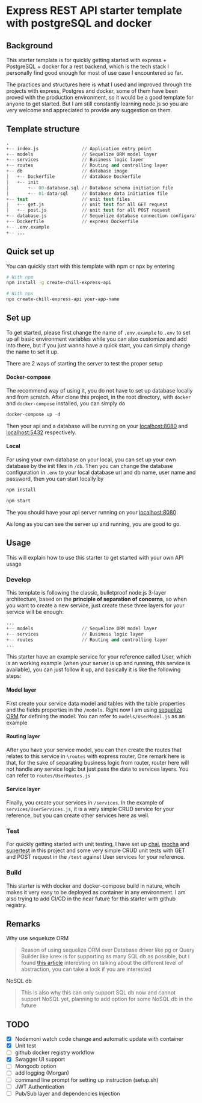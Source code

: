 # Express REST API starter template with postgreSQL and docker

## Background

This starter template is for quickly getting started with express + PostgreSQL + docker for a rest backend, which is the tech stack I personally find good enough for most of use case I encountered so far.

The practices and structures here is what I used and improved through the projects with express, Postgres and docker, some of them have been proved with the production environment, so it would be a good template for anyone to get started. But I am still constantly learning node.js so you are very welcome and appreciated to provide any suggestion on them.

## Template structure

```s
.
+-- index.js                // Application entry point
+-- models                  // Sequelize ORM model layer
+-- services                // Business logic layer
+-- routes                  // Routing and controlling layer
+-- db                      // database image
|   +-- Dockerfile          // database Dockerfile
|   +-- init
|       +-- 00-database.sql // Database schema initiation file
|       +-- 01-data/sql     // Database data initiation file
+-- test                    // unit test files
|   +-- get.js              // unit test for all GET request
|   +-- post.js             // unit test for all POST request
+-- database.js             // Sequelize database connection configuration
+-- Dockerfile              // express Dockerfile
+-- .env.example
+-- ...
```

## Quick set up

You can quickly start with this template with npm or npx by entering

```sh
# With npm
npm install -g create-chill-express-api

# With npx
npx create-chill-express-api your-app-name

```

## Set up

To get started, please first change the name of `.env.example` to `.env` to set up all basic environment variables while you can also customize and add into there, but if you just wanna have a quick start, you can simply change the name to set it up.

There are 2 ways of starting the server to test the proper setup

#### Docker-compose

The recommend way of using it, you do not have to set up database locally and from scratch. After clone this project, in the root directory, with `docker` and `docker-compose` installed, you can simply do

```s
docker-compose up -d
```

Then your api and a database will be running on your [localhost:8080](localhost:8080) and [localhost:5432](localhost:5432) respectively.

#### Local

For using your own database on your local, you can set up your own database by the init files in `/db`. Then you can change the database configuration in `.env` to your local database url and db name, user name and password, then you can start locally by

```s
npm install

npm start
```

The you should have your api server running on your [localhost:8080](localhost:8080)

As long as you can see the server up and running, you are good to go.

## Usage

This will explain how to use this starter to get started with your own API usage

### Develop

This template is following the classic, bulletproof node.js 3-layer architecture, based on the **principle of separation of concerns**, so when you want to create a new service, just create these three layers for your service will be enough:

```s
...
+-- models                  // Sequelize ORM model layer
+-- services                // Business logic layer
+-- routes                  // Routing and controlling layer
...
```

This starter have an example service for your reference called User, which is an working example (when your server is up and running, this service is available), you can just follow it up, and basically it is like the following steps:

#### Model layer

First create your service data model and tables with the table properties and the fields properties in the `/models`. Right now I am using [sequelize ORM](https://sequelize.org/master/) for defining the model. You can refer to `models/UserModel.js` as an example

#### Routing layer

After you have your service model, you can then create the routes that relates to this service in `\routes` with express router, One remark here is that, for the sake of separating business logic from router, router here will not handle any service logic but just pass the data to services layers. You can refer to `routes/UserRoutes.js`

#### Service layer

Finally, you create your services in `/services`. In the example of `services/UserServices.js`, it is a very simple CRUD service for your reference, but you can create other services here as well.

### Test

For quickly getting started with unit testing, I have set up [chai](https://www.npmjs.com/package/chai), [mocha](https://www.npmjs.com/package/chai) and [supertest](https://www.npmjs.com/package/supertest) in this project and some very simple CRUD unit tests with GET and POST request in the `/test` against User services for your reference.

### Build

This starter is with docker and docker-compose build in nature, whcih makes it very easy to be deployed as container in any environment. I am also trying to add CI/CD in the near future for this starter with github registry.

## Remarks

Why use sequeluze ORM

> Reason of using sequelize ORM over Database driver like pg or Query Builder like knex is for supporting as many SQL db as possible, but I found [this article](https://blog.logrocket.com/why-you-should-avoid-orms-with-examples-in-node-js-e0baab73fa5/) interesting on talking about the different level of abstraction, you can take a look if you are interested

NoSQL db

> This is also why this can only support SQL db now and cannot support NoSQL yet, planning to add option for some NoSQL db in the future

## TODO

- [x] Nodemoni watch code change and automatic update with container
- [x] Unit test
- [ ] github docker registry workflow
- [x] Swagger UI support
- [ ] Mongodb option
- [ ] add logging (Morgan)
- [ ] command line prompt for setting up instruction (setup.sh)
- [ ] JWT Authentication
- [ ] Pub/Sub layer and dependencies injection
